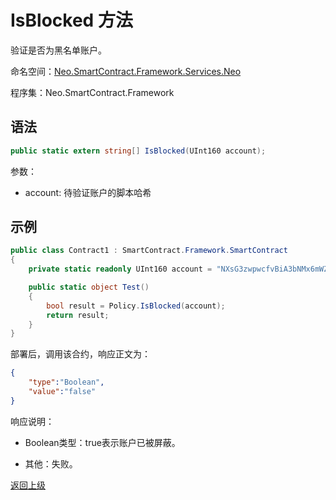 # IsBlocked 方法

验证是否为黑名单账户。

命名空间：[Neo.SmartContract.Framework.Services.Neo](../../neo.md)

程序集：Neo.SmartContract.Framework

## 语法

```c#
public static extern string[] IsBlocked(UInt160 account);
```

参数：

- account: 待验证账户的脚本哈希

## 示例

```c#
public class Contract1 : SmartContract.Framework.SmartContract
{
    private static readonly UInt160 account = "NXsG3zwpwcfvBiA3bNMx6mWZGEro9ZqTqM".ToScriptHash();

    public static object Test()
    {
        bool result = Policy.IsBlocked(account);
        return result;
    }
}
```

部署后，调用该合约，响应正文为：

```json
{
	"type":"Boolean",
	"value":"false"
}
```

响应说明：

- Boolean类型：true表示账户已被屏蔽。

- 其他：失败。

[返回上级](../Policy.md)